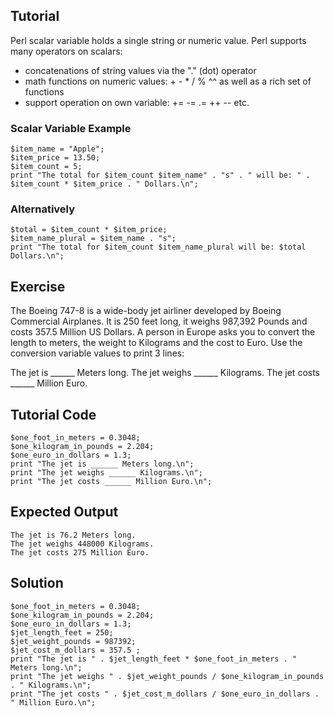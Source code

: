 Tutorial
--------
Perl scalar variable holds a single string or numeric value. Perl supports many operators on scalars:
- concatenations of string values via the "." (dot) operator
- math functions on numeric values: + - * / % ^^ as well as a rich set of functions
- support operation on own variable: += -= .= ++ -- etc.

### Scalar Variable Example

	$item_name = "Apple";
	$item_price = 13.50;
	$item_count = 5;
	print "The total for $item_count $item_name" . "s" . " will be: " . $item_count * $item_price . " Dollars.\n";

### Alternatively

	$total = $item_count * $item_price;
	$item_name_plural = $item_name . "s";
	print "The total for $item_count $item_name_plural will be: $total Dollars.\n";

Exercise
-------------
The Boeing 747-8 is a wide-body jet airliner developed by Boeing Commercial Airplanes. It is 250 feet long, it weighs 987,392 Pounds and costs 357.5 Million US Dollars. A person in Europe asks you to convert the length to meters, the weight to Kilograms and the cost to Euro.
Use the conversion variable values to print 3 lines:

The jet is ______ Meters long.
The jet weighs ______ Kilograms.
The jet costs ______ Million Euro.

Tutorial Code
-------------

	$one_foot_in_meters = 0.3048;
	$one_kilogram_in_pounds = 2.204;
	$one_euro_in_dollars = 1.3;
	print "The jet is ______ Meters long.\n";
	print "The jet weighs ______ Kilograms.\n";
	print "The jet costs ______ Million Euro.\n";
	
Expected Output
---------------

	The jet is 76.2 Meters long.
	The jet weighs 448000 Kilograms.
	The jet costs 275 Million Euro.

Solution
--------

	$one_foot_in_meters = 0.3048;
	$one_kilogram_in_pounds = 2.204;
	$one_euro_in_dollars = 1.3;
	$jet_length_feet = 250;
	$jet_weight_pounds = 987392;
	$jet_cost_m_dollars = 357.5 ;
	print "The jet is " . $jet_length_feet * $one_foot_in_meters . " Meters long.\n";
	print "The jet weighs " . $jet_weight_pounds / $one_kilogram_in_pounds . " Kilograms.\n";
	print "The jet costs " . $jet_cost_m_dollars / $one_euro_in_dollars . " Million Euro.\n";
